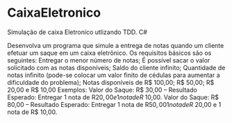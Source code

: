 # CaixaEletronico
Simulação de caixa Eletronico utlizando TDD. C#


Desenvolva um programa que simule a entrega de notas quando um cliente efetuar um saque em um caixa eletrônico. Os requisitos básicos são os seguintes:
Entregar o menor número de notas;
É possível sacar o valor solicitado com as notas disponíveis;
Saldo do cliente infinito;
Quantidade de notas infinito (pode-se colocar um valor finito de cédulas para aumentar a dificuldade do problema);
Notas disponíveis de R$ 100,00; R$ 50,00; R$ 20,00 e R$ 10,00
Exemplos:
Valor do Saque: R$ 30,00 – Resultado Esperado: Entregar 1 nota de R$20,00 e 1 nota de R$ 10,00.
Valor do Saque: R$ 80,00 – Resultado Esperado: Entregar 1 nota de R$50,00 1 nota de R$ 20,00 e 1 nota de R$ 10,00.
